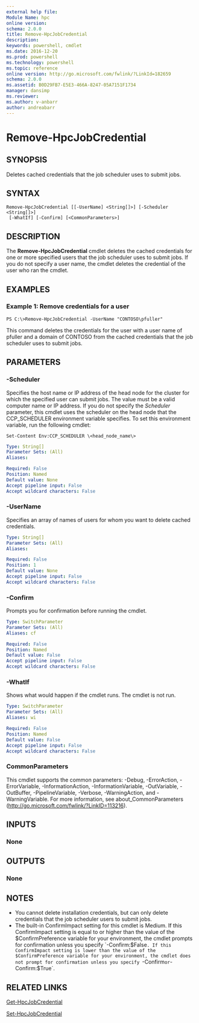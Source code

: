```yaml
---
external help file:
Module Name: hpc
online version:
schema: 2.0.0
title: Remove-HpcJobCredential
description:
keywords: powershell, cmdlet
ms.date: 2016-12-20
ms.prod: powershell
ms.technology: powershell
ms.topic: reference
online version: http://go.microsoft.com/fwlink/?LinkId=182659
schema: 2.0.0
ms.assetid: B0D29FB7-E5E3-466A-8247-05A7151F1734
manager: dansimp
ms.reviewer:
ms.author: v-anbarr
author: andreabarr
---
```


# Remove-HpcJobCredential

## SYNOPSIS
Deletes cached credentials that the job scheduler uses to submit jobs.

## SYNTAX

```
Remove-HpcJobCredential [[-UserName] <String[]>] [-Scheduler <String[]>]
 [-WhatIf] [-Confirm] [<CommonParameters>]
```

## DESCRIPTION
The **Remove-HpcJobCredential** cmdlet deletes the cached credentials for one or more specified users that the job scheduler uses to submit jobs.
If you do not specify a user name, the cmdlet deletes the credential of the user who ran the cmdlet.

## EXAMPLES

### Example 1: Remove credentials for a user
```
PS C:\>Remove-HpcJobCredential -UserName "CONTOSO\pfuller"
```

This command deletes the credentials for the user with a user name of pfuller and a domain of CONTOSO from the cached credentials that the job scheduler uses to submit jobs.

## PARAMETERS

### -Scheduler
Specifies the host name or IP address of the head node for the cluster for which the specified user can submit jobs.
The value must be a valid computer name or IP address.
If you do not specify the *Scheduler* parameter, this cmdlet uses the scheduler on the head node that the CCP_SCHEDULER environment variable specifies.
To set this environment variable, run the following cmdlet:

`Set-Content Env:CCP_SCHEDULER \<head_node_name\>`

```yaml
Type: String[]
Parameter Sets: (All)
Aliases:

Required: False
Position: Named
Default value: None
Accept pipeline input: False
Accept wildcard characters: False
```

### -UserName
Specifies an array of names of  users for whom you want to delete cached credentials.

```yaml
Type: String[]
Parameter Sets: (All)
Aliases:

Required: False
Position: 1
Default value: None
Accept pipeline input: False
Accept wildcard characters: False
```

### -Confirm
Prompts you for confirmation before running the cmdlet.

```yaml
Type: SwitchParameter
Parameter Sets: (All)
Aliases: cf

Required: False
Position: Named
Default value: False
Accept pipeline input: False
Accept wildcard characters: False
```

### -WhatIf
Shows what would happen if the cmdlet runs.
The cmdlet is not run.

```yaml
Type: SwitchParameter
Parameter Sets: (All)
Aliases: wi

Required: False
Position: Named
Default value: False
Accept pipeline input: False
Accept wildcard characters: False
```

### CommonParameters
This cmdlet supports the common parameters: -Debug, -ErrorAction, -ErrorVariable, -InformationAction, -InformationVariable, -OutVariable, -OutBuffer, -PipelineVariable, -Verbose, -WarningAction, and -WarningVariable. For more information, see about_CommonParameters (http://go.microsoft.com/fwlink/?LinkID=113216).

## INPUTS

### None

## OUTPUTS

### None

## NOTES
* You cannot delete installation credentials, but can only delete credentials that the job scheduler users to submit jobs.
* The built-in ConfirmImpact setting for this cmdlet is Medium. If this ConfirmImpact setting is equal to or higher than the value of the $ConfirmPreference variable for your environment, the cmdlet prompts for confirmation unless you specify `-Confirm:$False`. If this ConfirmImpact setting is lower than the value of the $ConfirmPreference variable for your environment, the cmdlet does not prompt for confirmation unless you specify `-Confirm` or `-Confirm:$True`.

## RELATED LINKS

[Get-HpcJobCredential](./Get-HpcJobCredential.md)

[Set-HpcJobCredential](./Set-HpcJobCredential.md)

